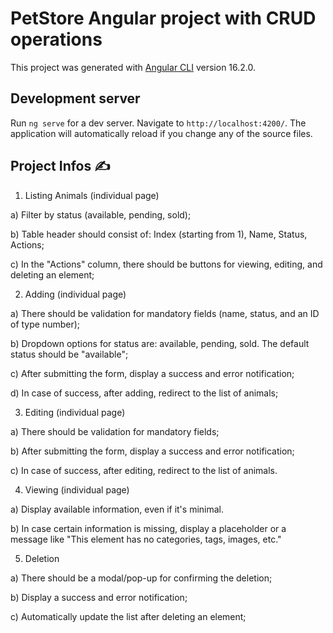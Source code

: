 # PetStore Angular project with CRUD operations

This project was generated with [Angular CLI](https://github.com/angular/angular-cli) version 16.2.0.

## Development server

Run `ng serve` for a dev server. Navigate to `http://localhost:4200/`. The application will automatically reload if you change any of the source files.

## Project Infos ✍️

1. Listing Animals (individual page)

a) Filter by status (available, pending, sold);

b) Table header should consist of: Index (starting from 1), Name, Status, Actions;

c) In the "Actions" column, there should be buttons for viewing, editing, and deleting an element;

2. Adding (individual page)

a) There should be validation for mandatory fields (name, status, and an ID of type number);

b) Dropdown options for status are: available, pending, sold. The default status should be "available";

c) After submitting the form, display a success and error notification;

d) In case of success, after adding, redirect to the list of animals;

3. Editing (individual page)

a) There should be validation for mandatory fields;

b) After submitting the form, display a success and error notification;

c) In case of success, after editing, redirect to the list of animals.

4. Viewing (individual page)

a) Display available information, even if it's minimal.

b) In case certain information is missing, display a placeholder or a message like "This element has no categories, tags, images, etc."

5. Deletion

a) There should be a modal/pop-up for confirming the deletion;

b) Display a success and error notification;

c) Automatically update the list after deleting an element;
